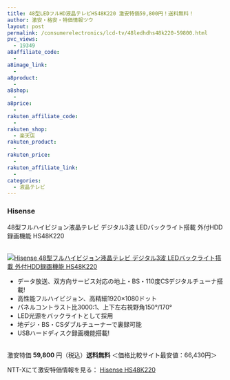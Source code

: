 ```yaml
---
title: 48型LEDフルHD液晶テレビHS48K220 激安特価59,800円！送料無料！
author: 激安・格安・特価情報ツウ
layout: post
permalink: /consumerelectronics/lcd-tv/48ledhdhs48k220-59800.html
pvc_views:
  - 19349
a8affiliate_code:
  -
a8image_link:
  -
a8product:
  -
a8shop:
  -
a8price:
  -
rakuten_affiliate_code:
  -
rakuten_shop:
  - 楽天店
rakuten_product:
  -
rakuten_price:
  -
rakuten_affiliate_link:
  -
categories:
  - 液晶テレビ
---
```

### Hisense
48型フルハイビジョン液晶テレビ デジタル3波 LEDバックライト搭載 外付HDD録画機能 HS48K220

<div class="img-bg2 img_L">
  <a href="//px.a8.net/svt/ejp?a8mat=ZYP6S+8IMA3E+S1Q+BWGDT&#038;a8ejpredirect=//nttxstore.jp/_II_HS14681867" target="_blank"><br /> <img border="0" alt="Hisense 48型フルハイビジョン液晶テレビ デジタル3波 LEDバックライト搭載 外付HDD録画機能 HS48K220" src="//i1.wp.com/image.nttxstore.jp/l2_images/H/HS/HS14681867.jpg?w=120" data-recalc-dims="1" /></a>
</div>

<!--more-->

  * データ放送、双方向サービス対応の地上・BS・110度CSデジタルチューナ搭載!
  * 高性能フルハイビジョン、高精細1920×1080ドット
  * パネルコントラスト比3000:1、上下左右視野角150°/170°
  * LED光源をバックライトとして採用
  * 地デジ・BS・CSダブルチューナーで裏録可能
  * USBハードディスク録画機能搭載!

<br clear="all" />激安特価 <span class="tokka-price"><strong>59,800</strong></span> 円（税込）**送料無料**
＜価格比較サイト最安値：66,430円＞

NTT-Xにて激安特価情報を見る： <span class="fs150p"><a href="//px.a8.net/svt/ejp?a8mat=ZYP6S+8IMA3E+S1Q+BWGDT&#038;a8ejpredirect=//nttxstore.jp/_II_HS14681867" target="_blank">Hisense HS48K220</a></span>